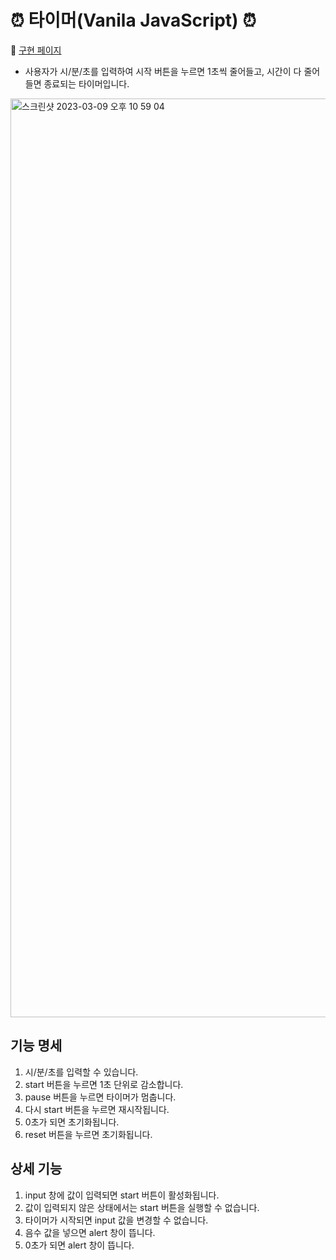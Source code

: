 # ⏰ 타이머(Vanila JavaScript) ⏰
🔗 <a href="https://konveloper.github.io/Vanila-JS-Timer/index.html">구현 페이지</a>
* 사용자가 시/분/초를 입력하여 시작 버튼을 누르면 1초씩 줄어들고, 시간이 다 줄어들면 종료되는 타이머입니다.
<img width="1470" alt="스크린샷 2023-03-09 오후 10 59 04" src="https://user-images.githubusercontent.com/109451148/224048210-04eb3669-8631-41a6-836e-c59616fbcf38.png">

## 기능 명세
1. 시/분/초를 입력할 수 있습니다.
2. start 버튼을 누르면 1초 단위로 감소합니다.
3. pause 버튼을 누르면 타이머가 멈춥니다.
4. 다시 start 버튼을 누르면 재시작됩니다.
5. 0초가 되면 초기화됩니다.
6. reset 버튼을 누르면 초기화됩니다.
## 상세 기능
1. input 창에 값이 입력되면 start 버튼이 활성화됩니다.
2. 값이 입력되지 않은 상태에서는 start 버튼을 실행할 수 없습니다.
3. 타이머가 시작되면 input 값을 변경할 수 없습니다.
4. 음수 값을 넣으면 alert 창이 뜹니다.
5. 0초가 되면 alert 창이 뜹니다.
